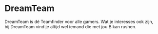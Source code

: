 # DreamTeam
DreamTeam is dé Teamfinder voor alle gamers. Wat je interesses ook zijn, bij DreamTeam vind je altijd wel iemand die met jou B kan rushen.
